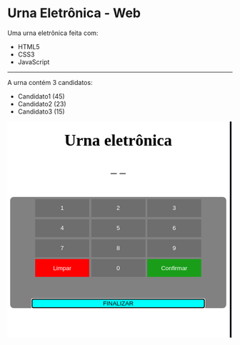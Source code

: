 <h1>Urna Eletrônica - Web</h1>

<p>Uma urna eletrônica feita com: </p>

<ul>
    <li>HTML5 </li>
    <li>CSS3 </li>
    <li>JavaScript </li>
</ul>

<hr>

<p>A urna contém 3 candidatos: </p>

<ul>
    <li>Candidato1 (45) </li>
    <li>Candidato2 (23) </li>
    <li>Candidato3 (15) </li>
</ul>

<img src="urna.png" alt="foto do projeto">